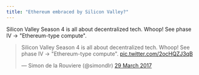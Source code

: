 ```yaml
---
title: "Ethereum embraced by Silicon Valley?"
---
```


Silicon Valley Season 4 is all about decentralized tech. Whoop! See phase IV -> "Ethereum-type compute".

<blockquote class="twitter-tweet" data-lang="en-gb"><p lang="en" dir="ltr">Silicon Valley Season 4 is all about decentralized tech. Whoop! See phase IV -&gt; &quot;Ethereum-type compute&quot;. <a href="https://t.co/2ocHQZJ3qB">pic.twitter.com/2ocHQZJ3qB</a></p>&mdash; Simon de la Rouviere (@simondlr) <a href="https://twitter.com/simondlr/status/847161324417241088">29 March 2017</a></blockquote>
<script async src="//platform.twitter.com/widgets.js" charset="utf-8"></script>